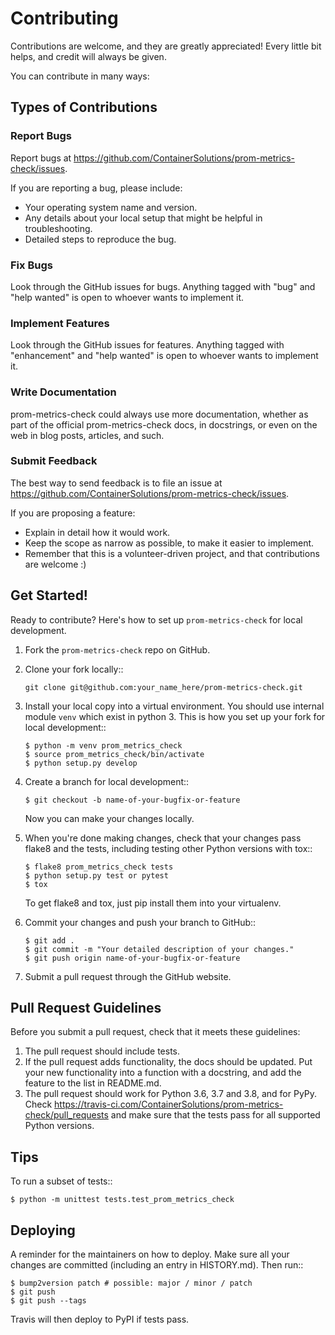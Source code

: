 # Contributing

Contributions are welcome, and they are greatly appreciated! Every little bit
helps, and credit will always be given.

You can contribute in many ways:

## Types of Contributions

### Report Bugs

Report bugs at https://github.com/ContainerSolutions/prom-metrics-check/issues.

If you are reporting a bug, please include:

* Your operating system name and version.
* Any details about your local setup that might be helpful in troubleshooting.
* Detailed steps to reproduce the bug.

### Fix Bugs

Look through the GitHub issues for bugs. Anything tagged with "bug" and "help
wanted" is open to whoever wants to implement it.

### Implement Features

Look through the GitHub issues for features. Anything tagged with "enhancement"
and "help wanted" is open to whoever wants to implement it.

### Write Documentation

prom-metrics-check could always use more documentation, whether as part of the
official prom-metrics-check docs, in docstrings, or even on the web in blog posts,
articles, and such.

### Submit Feedback

The best way to send feedback is to file an issue at https://github.com/ContainerSolutions/prom-metrics-check/issues.

If you are proposing a feature:

* Explain in detail how it would work.
* Keep the scope as narrow as possible, to make it easier to implement.
* Remember that this is a volunteer-driven project, and that contributions
  are welcome :)

## Get Started!

Ready to contribute? Here's how to set up `prom-metrics-check` for local development.

1. Fork the `prom-metrics-check` repo on GitHub.
2. Clone your fork locally::


    ```
    git clone git@github.com:your_name_here/prom-metrics-check.git
    ```


3. Install your local copy into a virtual environment. You should use internal module `venv` which exist in python 3.
This is how you set up your fork for local development::

    ```
    $ python -m venv prom_metrics_check
    $ source prom_metrics_check/bin/activate
    $ python setup.py develop
    ```

4. Create a branch for local development::

    ````
    $ git checkout -b name-of-your-bugfix-or-feature
    ````
   Now you can make your changes locally.

5. When you're done making changes, check that your changes pass flake8 and the
   tests, including testing other Python versions with tox::

    ````
    $ flake8 prom_metrics_check tests
    $ python setup.py test or pytest
    $ tox
    ````
   To get flake8 and tox, just pip install them into your virtualenv.

6. Commit your changes and push your branch to GitHub::

    ````
    $ git add .
    $ git commit -m "Your detailed description of your changes."
    $ git push origin name-of-your-bugfix-or-feature
    ````
7. Submit a pull request through the GitHub website.

## Pull Request Guidelines

Before you submit a pull request, check that it meets these guidelines:

1. The pull request should include tests.
2. If the pull request adds functionality, the docs should be updated. Put
   your new functionality into a function with a docstring, and add the
   feature to the list in README.md.
3. The pull request should work for Python 3.6, 3.7 and 3.8, and for PyPy. Check
   https://travis-ci.com/ContainerSolutions/prom-metrics-check/pull_requests
   and make sure that the tests pass for all supported Python versions.

## Tips

To run a subset of tests::


    $ python -m unittest tests.test_prom_metrics_check

## Deploying

A reminder for the maintainers on how to deploy.
Make sure all your changes are committed (including an entry in HISTORY.md).
Then run::

    $ bump2version patch # possible: major / minor / patch
    $ git push
    $ git push --tags

Travis will then deploy to PyPI if tests pass.
